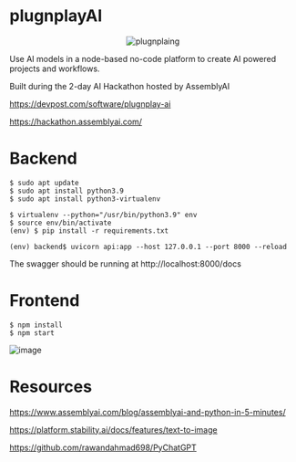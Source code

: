 # plugnplayAI

<p align="center">
  <img src="https://github.com/joelescudefont/demo.gif?raw=true" alt="plugnplaing"/>
</p>

Use AI models in a node-based no-code platform to create AI powered projects and workflows.

Built during the 2-day AI Hackathon hosted by AssemblyAI

https://devpost.com/software/plugnplay-ai

https://hackathon.assemblyai.com/


# Backend

```shell
$ sudo apt update
$ sudo apt install python3.9
$ sudo apt install python3-virtualenv

$ virtualenv --python="/usr/bin/python3.9" env
$ source env/bin/activate
(env) $ pip install -r requirements.txt

(env) backend$ uvicorn api:app --host 127.0.0.1 --port 8000 --reload
```
The swagger should be running at http://localhost:8000/docs


# Frontend

```
$ npm install
$ npm start
```

![image](https://user-images.githubusercontent.com/33307/206912348-2f2b8f23-c26e-4824-a423-9243915d4a8e.png)


# Resources

https://www.assemblyai.com/blog/assemblyai-and-python-in-5-minutes/

https://platform.stability.ai/docs/features/text-to-image

https://github.com/rawandahmad698/PyChatGPT
